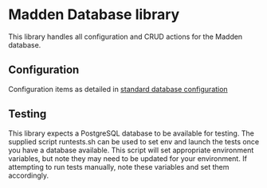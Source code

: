 # Madden Database library 

This library handles all configuration and CRUD actions for the Madden database. 

## Configuration 

Configuration items as detailed in [standard database configuration](../dbutils/README.md)

## Testing 

This library expects a PostgreSQL database to be available for testing. The supplied script runtests.sh can be used to set env and launch the tests once you have a database available. This script will set appropriate environment variables, but note they may need to be updated for your environment. If attempting to run tests manually, note these variables and set them accordingly. 